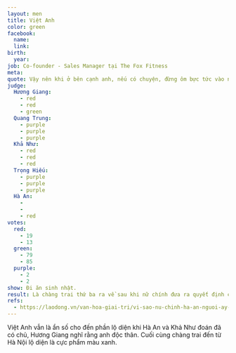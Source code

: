 ```yaml
---
layout: men
title: Việt Anh
color: green
facebook:
  name: 
  link: 
birth:
  year: 
job: Co-founder - Sales Manager tại The Fox Fitness
meta:
quote: Vậy nên khi ở bên cạnh anh, nếu có chuyện, đừng ôm bực tức vào người làm gì cả. Hãy ôm anh này, để anh giải quyết hết mọi chuyện cho anh. Hãy tin tưởng anh em nhé.
judge:
  Hương Giang:
    - red
    - red
    - green
  Quang Trung:
    - purple
    - purple
    - purple
  Khả Như:
    - red
    - red
    - red
  Trọng Hiếu:
    - purple
    - purple
    - purple
  Hà An:
    -
    -
    - red
votes:
  red:
    - 19
    - 13
  green:
    - 79
    - 85
  purple:
    - 2
    - 2
show: Đi ăn sinh nhật.
result: Là chàng trai thứ ba ra về sau khi nữ chính đưa ra quyết định chọn Gia Huy.
refs:
  - https://laodong.vn/van-hoa-giai-tri/vi-sao-nu-chinh-ha-an-nguoi-ay-la-ai-bat-khoc-trang-tay-ra-ve-813907.ldo
---
```

Việt Anh vẫn là ẩn số cho đến phần lộ diện khi Hà An và Khả Như đoán đã có chủ, Hương Giang nghĩ rằng anh độc thân. Cuối cùng chàng trai đến từ Hà Nội lộ diện là cực phẩm màu xanh.
